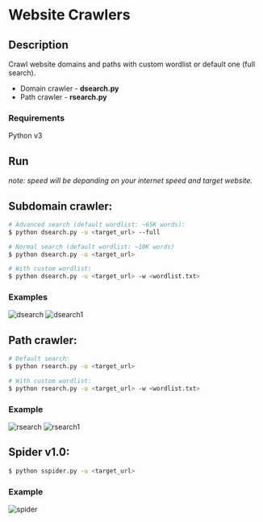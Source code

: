 # Website Crawlers

## Description
Crawl website domains and paths with custom wordlist or default one (full search).

<ul>
    <li>Domain crawler - <b>dsearch.py</b></li>
    <li>Path crawler - <b>rsearch.py</b></li>
</ul>

### Requirements
Python v3

## Run

<i>note: speed will be depanding on your internet speed and target website.</i>

## <b>Subdomain crawler:</b>
```sh
# Advanced search (default wordlist: ~65K words):
$ python dsearch.py -u <target_url> --full

# Normal search (default wordlist: ~10K words)
$ python dsearch.py -u <target_url>

# With custom wordlist:
$ python dsearch.py -u <target_url> -w <wordlist.txt>
```

### Examples
![dsearch](https://user-images.githubusercontent.com/53910160/234993431-08189f0c-e199-4879-9f19-e718568adf42.png)
![dsearch1](https://user-images.githubusercontent.com/53910160/234994487-952c6542-014e-4c1b-9d9a-db82a976bd28.png)


## <b>Path crawler:</b>
```sh
# Default search:
$ python rsearch.py -u <target_url>

# With custom wordlist:
$ python rsearch.py -u <target_url> -w <wordlist.txt>
```

### Example
![rsearch](https://user-images.githubusercontent.com/53910160/235130067-ccb7df6d-226f-4904-8ec3-51b0e69622d4.png)
![rsearch1](https://user-images.githubusercontent.com/53910160/235130103-44160ca2-d7be-4eda-b04c-3314f3f2adbd.png)


## <b>Spider v1.0:</b>
```sh
$ python sspider.py -u <target_url>
```

### Example
![spider](https://user-images.githubusercontent.com/53910160/235130648-ca5fb5eb-e2ef-4247-9839-84b977d64e23.png)
